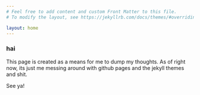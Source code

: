 ```yaml
---
# Feel free to add content and custom Front Matter to this file.
# To modify the layout, see https://jekyllrb.com/docs/themes/#overriding-theme-defaults

layout: home
---
```


### hai

This page is created as a means for me to dump my thoughts.
As of right now, its just me messing around with github pages and the jekyll themes and shit.

See ya!
